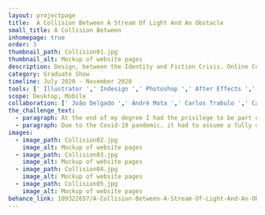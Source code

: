 ```yaml
---
layout: projectpage
title:  A Collision Between A Stream Of Light And An Obstacle
small_title: A Collision Between
inhomepage: true
order: 3
thumbnail_path: Collision01.jpg
thumbnail_alt: Mockup of website pages
description: Design, between the Identity and Fiction Crisis. Online Communication Design Graduate Show
category: Graduate Show
timeline: July 2020 - November 2020
tools: [' Illustrator ',' Indesign ',' Photoshop ',' After Effects ',' Figma ']
scope: Desktop, Mobile
collaboration: [' João Delgado ',' André Mota ',' Carlos Trabulo ',' Carolina Aguiar ',' Rita Pereira ',' Margarida Coelho ',' Margarida Cardoso ',' Inês Gonçalves ' ]
the_challenge_text: 
  - paragraph: At the end of my degree I had the privilege to be part of the organising team for the 2020 Communication Design finalists show — A Collision between a Stream of Light and an Obstacle. The graduate show is the culmination of the work developed by the new graduates and aims to make known the projects developed in the last year of the degree. 
  - paragraph: Due to the Covid-19 pandemic, it had to assume a fully digital format. The organising team was responsible for the development of the identity of the show, creation of the website, communication objects, social media management and a publication.
images:
  - image_path: Collision02.jpg
    image_alt: Mockup of website pages
  - image_path: Collision03.jpg
    image_alt: Mockup of website pages
  - image_path: Collision04.jpg
    image_alt: Mockup of website pages
  - image_path: Collision05.jpg
    image_alt: Mockup of website pages
behance_link: 109322657/A-Collision-Between-A-Stream-Of-Light-And-An-Obstacle
---
```

